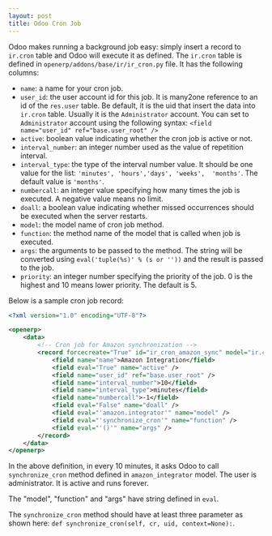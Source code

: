 ```yaml
---
layout: post
title: Odoo Cron Job
---
```


Odoo makes running a background job easy: simply insert a record
to `ir.cron` table and Odoo will execute it as defined. 
The `ir.cron` table is defined in `openerp/addons/base/ir/ir_cron.py` file. 
It has the following columns: 

* `name`:  a name for your cron job.
* `user_id`: the user account id for this job. It is many2one reference to 
an id of the `res.user` table. Be default, it is the uid that insert the
data into `ir.cron` table. Usually it is the `Administrator` account.
You can set to `Administrator` account using the following syntax:
`<field name="user_id" ref="base.user_root" />`
* `active`: boolean value indicating whether the cron job is active or not. 
* `interval_number`: an integer number used as the value of repetition interval. 
* `interval_type`: the type of the interval number value. It should
be one value for the list: `'minutes', 'hours','days', 'weeks', 
'months'`. The default value is `'months'`. 
* `numbercall`: an integer value specifying how many times the 
job is executed. A negative value means no limit. 
* `doall`: a boolean value indicating whether missed occurrences should
be executed when the server restarts. 
* `model`: the model name of cron job method.
* `function`: the method name of the model that is called when job is executed.
* `args`: the arguments to be passed to the method. The string will be 
converted using `eval('tuple(%s)' % (s or ''))` and the result is passed
to the job.
* `priority`: an integer number specifying the priority of the job. 0 is the 
highest and 10 means lower priority. The default is 5. 

Below is a sample cron job record: 

```xml
<?xml version="1.0" encoding="UTF-8"?>

<openerp>
    <data>
        <!-- Cron job for Amazon synchronization -->
        <record forcecreate="True" id="ir_cron_amazon_sync" model="ir.cron">
            <field name="name">Amazon Integration</field>
            <field eval="True" name="active" />
            <field name="user_id" ref="base.user_root" />
            <field name="interval_number">10</field>
            <field name="interval_type">minutes</field>
            <field name="numbercall">-1</field>
            <field eval="False" name="doall" />
            <field eval="'amazon.integrator'" name="model" />
            <field eval="'synchronize_cron'" name="function" />
            <field eval="'()'" name="args" />
        </record>
    </data>
</openerp>
```

In the above definition, in every 10 minutes, it asks Odoo to call 
`synchronize_cron` method defined in `amazon_integrator` model. 
The user is administrator. It is active and runs forever. 

The "model", "function" and "args" have string defined in `eval`. 

The `synchronize_cron` method should have at least three parameter
as shown here: `def synchronize_cron(self, cr, uid, context=None):`. 


